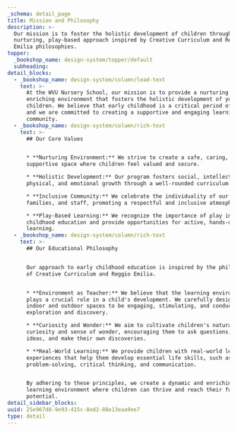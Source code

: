 ```yaml
---
_schema: detail_page
title: Mission and Philosophy
description: >-
  Our mission is to foster the holistic development of children through a
  nurturing, play-based approach inspired by Creative Curriculum and Reggio
  Emilia philosophies.
topper:
  _bookshop_name: design-system/topper/default
  subheading:
detail_blocks:
  - _bookshop_name: design-system/column/lead-text
    text: >-
      At the WVU Nursery School, our mission is to provide a nurturing and
      enriching environment that fosters the holistic development of young
      children. We believe that early childhood is a critical period of growth,
      and we are committed to creating a supportive and engaging learning
      community.   
  - _bookshop_name: design-system/column/rich-text
    text: >-
      ## Our Core Values


      * **Nurturing Environment:** We strive to create a safe, caring, and
      supportive space where children feel valued and secure.

      * **Holistic Development:** Our program fosters social, intellectual,
      physical, and emotional growth through a well-rounded curriculum.

      * **Inclusive Community:** We celebrate the individuality of our children,
      families, and staff, promoting a respectful and inclusive atmosphere.

      * **Play-Based Learning:** We recognize the importance of play in early
      childhood education and provide opportunities for active, hands-on
      learning.
  - _bookshop_name: design-system/column/rich-text
    text: >-
      ## Our Educational Philosophy


      Our approach to early childhood education is inspired by the philosophies
      of Creative Curriculum and Reggio Emilia.


      * **Environment as Teacher:** We believe that the learning environment
      plays a crucial role in a child's development. We carefully design our
      indoor and outdoor spaces to be engaging, stimulating, and conducive to
      exploration and discovery.

      * **Curiosity and Wonder:** We aim to cultivate children's natural
      curiosity and sense of wonder, encouraging them to ask questions, explore
      ideas, and make their own discoveries.

      * **Real-World Learning:** We provide children with real-world learning
      experiences that help them develop essential life skills, such as
      problem-solving, critical thinking, and communication.


      By adhering to these principles, we create a dynamic and enriching
      learning environment where children can thrive and reach their full
      potential.
detail_sidebar_blocks:
uuid: 25e967d8-9e93-415c-8ed2-88e13eaa9ee7
type: detail
---
```

